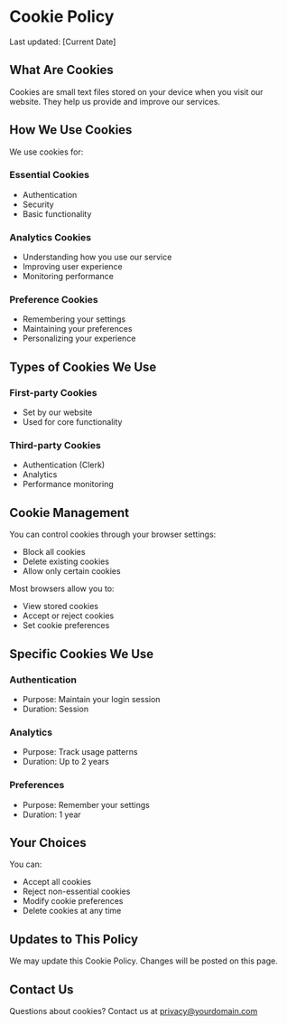 # Cookie Policy

Last updated: [Current Date]

## What Are Cookies

Cookies are small text files stored on your device when you visit our website. They help us provide and improve our services.

## How We Use Cookies

We use cookies for:

### Essential Cookies
- Authentication
- Security
- Basic functionality

### Analytics Cookies
- Understanding how you use our service
- Improving user experience
- Monitoring performance

### Preference Cookies
- Remembering your settings
- Maintaining your preferences
- Personalizing your experience

## Types of Cookies We Use

### First-party Cookies
- Set by our website
- Used for core functionality

### Third-party Cookies
- Authentication (Clerk)
- Analytics
- Performance monitoring

## Cookie Management

You can control cookies through your browser settings:
- Block all cookies
- Delete existing cookies
- Allow only certain cookies

Most browsers allow you to:
- View stored cookies
- Accept or reject cookies
- Set cookie preferences

## Specific Cookies We Use

### Authentication
- Purpose: Maintain your login session
- Duration: Session

### Analytics
- Purpose: Track usage patterns
- Duration: Up to 2 years

### Preferences
- Purpose: Remember your settings
- Duration: 1 year

## Your Choices

You can:
- Accept all cookies
- Reject non-essential cookies
- Modify cookie preferences
- Delete cookies at any time

## Updates to This Policy

We may update this Cookie Policy. Changes will be posted on this page.

## Contact Us

Questions about cookies? Contact us at privacy@yourdomain.com
